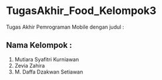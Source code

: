 # TugasAkhir_Food_Kelompok3
Tugas Akhir Pemrograman Mobile dengan judul :

## Nama Kelompok :
1. Mutiara Syafitri Kurniawan
2. Zevia Zahira
3. M. Daffa Dzakwan Setiawan
